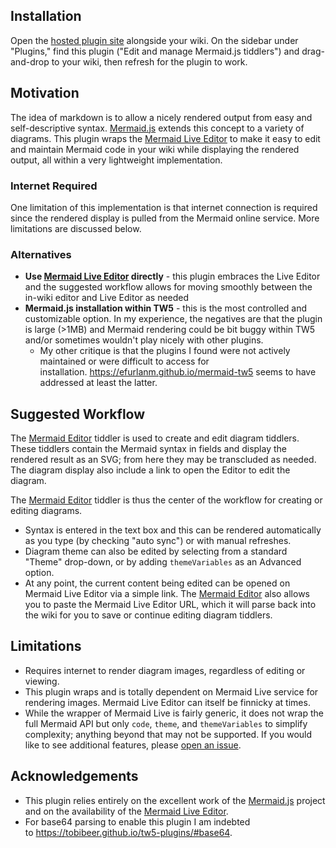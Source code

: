 Installation
------------

Open the [hosted plugin site](https://jasonmhoule.github.io/tw5-mermaid/) alongside your wiki. On the sidebar under "Plugins," find this plugin ("Edit and manage Mermaid.js tiddlers") and drag-and-drop to your wiki, then refresh for the plugin to work.

Motivation
----------

The idea of markdown is to allow a nicely rendered output from easy and self-descriptive syntax. [Mermaid.js](https://mermaid-js.github.io/mermaid/#/) extends this concept to a variety of diagrams. This plugin wraps the [Mermaid Live Editor](https://mermaid.live/edit) to make it easy to edit and maintain Mermaid code in your wiki while displaying the rendered output, all within a very lightweight implementation.

### Internet Required

One limitation of this implementation is that internet connection is required since the rendered display is pulled from the Mermaid online service. More limitations are discussed below.

### Alternatives

-   **Use [Mermaid Live Editor](https://mermaid.live/edit) directly** - this plugin embraces the Live Editor and the suggested workflow allows for moving smoothly between the in-wiki editor and Live Editor as needed
-   **Mermaid.js installation within TW5** - this is the most controlled and customizable option. In my experience, the negatives are that the plugin is large (>1MB) and Mermaid rendering could be bit buggy within TW5 and/or sometimes wouldn't play nicely with other plugins.
    -   My other critique is that the plugins I found were not actively maintained or were difficult to access for installation. <https://efurlanm.github.io/mermaid-tw5> seems to have addressed at least the latter.

Suggested Workflow
------------------

The [Mermaid Editor](https://jasonmhoule.github.io/tw5-mermaid/#Mermaid%20Editor) tiddler is used to create and edit diagram tiddlers. These tiddlers contain the Mermaid syntax in fields and display the rendered result as an SVG; from here they may be transcluded as needed. The diagram display also include a link to open the Editor to edit the diagram.

The [Mermaid Editor](https://jasonmhoule.github.io/tw5-mermaid/#Mermaid%20Editor) tiddler is thus the center of the workflow for creating or editing diagrams.

-   Syntax is entered in the text box and this can be rendered automatically as you type (by checking "auto sync") or with manual refreshes.
-   Diagram theme can also be edited by selecting from a standard "Theme" drop-down, or by adding `themeVariables` as an Advanced option.
-   At any point, the current content being edited can be opened on Mermaid Live Editor via a simple link. The [Mermaid Editor](https://jasonmhoule.github.io/tw5-mermaid/#Mermaid%20Editor) also allows you to paste the Mermaid Live Editor URL, which it will parse back into the wiki for you to save or continue editing diagram tiddlers.

Limitations
-----------

-   Requires internet to render diagram images, regardless of editing or viewing.
-   This plugin wraps and is totally dependent on Mermaid Live service for rendering images. Mermaid Live Editor can itself be finnicky at times.
-   While the wrapper of Mermaid Live is fairly generic, it does not wrap the full Mermaid API but only `code`, `theme`, and `themeVariables` to simplify complexity; anything beyond that may not be supported. If you would like to see additional features, please [open an issue](https://github.com/jasonmhoule/tw5-mermaid/issues).

Acknowledgements
----------------

-   This plugin relies entirely on the excellent work of the [Mermaid.js](https://mermaid-js.github.io/mermaid/#/) project and on the availability of the [Mermaid Live Editor](https://mermaid.live/edit).
-   For base64 parsing to enable this plugin I am indebted to <https://tobibeer.github.io/tw5-plugins/#base64>.
